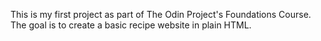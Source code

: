 This is my first project as part of The Odin Project's Foundations Course.
The goal is to create a basic recipe website in plain HTML.